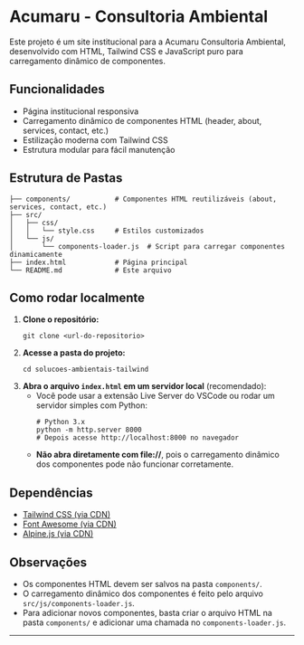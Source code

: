 # Acumaru - Consultoria Ambiental

Este projeto é um site institucional para a Acumaru Consultoria Ambiental, desenvolvido com HTML, Tailwind CSS e JavaScript puro para carregamento dinâmico de componentes.

## Funcionalidades
- Página institucional responsiva
- Carregamento dinâmico de componentes HTML (header, about, services, contact, etc.)
- Estilização moderna com Tailwind CSS
- Estrutura modular para fácil manutenção

## Estrutura de Pastas
```
├── components/           # Componentes HTML reutilizáveis (about, services, contact, etc.)
├── src/
│   ├── css/
│   │   └── style.css     # Estilos customizados
│   └── js/
│       └── components-loader.js  # Script para carregar componentes dinamicamente
├── index.html            # Página principal
└── README.md             # Este arquivo
```

## Como rodar localmente
1. **Clone o repositório:**
   ```
   git clone <url-do-repositorio>
   ```
2. **Acesse a pasta do projeto:**
   ```
   cd solucoes-ambientais-tailwind
   ```
3. **Abra o arquivo `index.html` em um servidor local** (recomendado):
   - Você pode usar a extensão Live Server do VSCode ou rodar um servidor simples com Python:
     ```
     # Python 3.x
     python -m http.server 8000
     # Depois acesse http://localhost:8000 no navegador
     ```
   - **Não abra diretamente com file://**, pois o carregamento dinâmico dos componentes pode não funcionar corretamente.

## Dependências
- [Tailwind CSS (via CDN)](https://cdn.tailwindcss.com)
- [Font Awesome (via CDN)](https://cdnjs.cloudflare.com/ajax/libs/font-awesome/6.5.1/css/all.min.css)
- [Alpine.js (via CDN)](https://cdn.jsdelivr.net/gh/alpinejs/alpine@v2.8.2/dist/alpine.min.js)

## Observações
- Os componentes HTML devem ser salvos na pasta `components/`.
- O carregamento dinâmico dos componentes é feito pelo arquivo `src/js/components-loader.js`.
- Para adicionar novos componentes, basta criar o arquivo HTML na pasta `components/` e adicionar uma chamada no `components-loader.js`.

---
